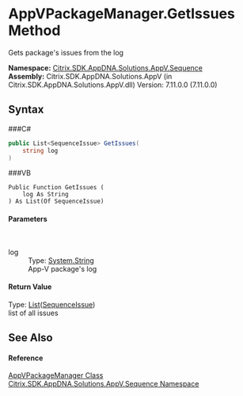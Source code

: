 # AppVPackageManager.GetIssues Method 
 

Gets package's issues from the log

**Namespace:**&nbsp;<a href="N_Citrix_SDK_AppDNA_Solutions_AppV_Sequence">Citrix.SDK.AppDNA.Solutions.AppV.Sequence</a><br />**Assembly:**&nbsp;Citrix.SDK.AppDNA.Solutions.AppV (in Citrix.SDK.AppDNA.Solutions.AppV.dll) Version: 7.11.0.0 (7.11.0.0)

## Syntax

###C#
```csharp
public List<SequenceIssue> GetIssues(
	string log
)
```

###VB
```vbnet
Public Function GetIssues ( 
	log As String
) As List(Of SequenceIssue)
```


#### Parameters
&nbsp;<dl><dt>log</dt><dd>Type: <a href="http://msdn2.microsoft.com/en-us/library/s1wwdcbf" target="_blank">System.String</a><br />App-V package's log</dd></dl>

#### Return Value
Type: <a href="http://msdn2.microsoft.com/en-us/library/6sh2ey19" target="_blank">List</a>(<a href="T_Citrix_SDK_AppDNA_Solutions_AppV_Sequence_SequenceIssue">SequenceIssue</a>)<br />list of all issues

## See Also


#### Reference
<a href="T_Citrix_SDK_AppDNA_Solutions_AppV_Sequence_AppVPackageManager">AppVPackageManager Class</a><br /><a href="N_Citrix_SDK_AppDNA_Solutions_AppV_Sequence">Citrix.SDK.AppDNA.Solutions.AppV.Sequence Namespace</a><br />